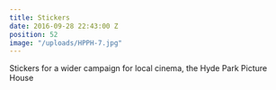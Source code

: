 ```yaml
---
title: Stickers
date: 2016-09-28 22:43:00 Z
position: 52
image: "/uploads/HPPH-7.jpg"
---
```


Stickers for a wider campaign for local cinema, the Hyde Park Picture House
